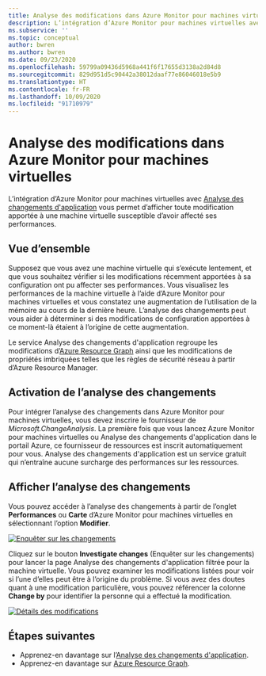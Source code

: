 ```yaml
---
title: Analyse des modifications dans Azure Monitor pour machines virtuelles
description: L’intégration d’Azure Monitor pour machines virtuelles avec Analyse des changements d'application vous permet d’afficher toute modification apportée à une machine virtuelle susceptible d’avoir affecté ses performances.
ms.subservice: ''
ms.topic: conceptual
author: bwren
ms.author: bwren
ms.date: 09/23/2020
ms.openlocfilehash: 59799a09436d5968a441f6f17655d3138a2d84d8
ms.sourcegitcommit: 829d951d5c90442a38012daaf77e86046018e5b9
ms.translationtype: HT
ms.contentlocale: fr-FR
ms.lasthandoff: 10/09/2020
ms.locfileid: "91710979"
---
```

# <a name="change-analysis-in-azure-monitor-for-vms"></a>Analyse des modifications dans Azure Monitor pour machines virtuelles
L’intégration d’Azure Monitor pour machines virtuelles avec [Analyse des changements d'application](../app/change-analysis.md) vous permet d’afficher toute modification apportée à une machine virtuelle susceptible d’avoir affecté ses performances.

## <a name="overview"></a>Vue d’ensemble
Supposez que vous avez une machine virtuelle qui s’exécute lentement, et que vous souhaitez vérifier si les modifications récemment apportées à sa configuration ont pu affecter ses performances. Vous visualisez les performances de la machine virtuelle à l’aide d’Azure Monitor pour machines virtuelles et vous constatez une augmentation de l’utilisation de la mémoire au cours de la dernière heure. L’analyse des changements peut vous aider à déterminer si des modifications de configuration apportées à ce moment-là étaient à l’origine de cette augmentation.

Le service Analyse des changements d'application regroupe les modifications d’[Azure Resource Graph](../../governance/resource-graph/how-to/get-resource-changes.md) ainsi que les modifications de propriétés imbriquées telles que les règles de sécurité réseau à partir d’Azure Resource Manager. 

## <a name="enabling-change-analysis"></a>Activation de l’analyse des changements
Pour intégrer l’analyse des changements dans Azure Monitor pour machines virtuelles, vous devez inscrire le fournisseur de *Microsoft.ChangeAnalysis*. La première fois que vous lancez Azure Monitor pour machines virtuelles ou Analyse des changements d'application dans le portail Azure, ce fournisseur de ressources est inscrit automatiquement pour vous. Analyse des changements d'application est un service gratuit qui n’entraîne aucune surcharge des performances sur les ressources.

## <a name="view-change-analysis"></a>Afficher l’analyse des changements
Vous pouvez accéder à l’analyse des changements à partir de l’onglet **Performances** ou **Carte** d’Azure Monitor pour machines virtuelles en sélectionnant l’option **Modifier**. 

[![Enquêter sur les changements](media/vminsights-change-analysis/investigate-changes-screenshot.png)](media/vminsights-change-analysis/investigate-changes-screenshot-zoom.png#lightbox)


Cliquez sur le bouton **Investigate changes** (Enquêter sur les changements) pour lancer la page Analyse des changements d'application filtrée pour la machine virtuelle. Vous pouvez examiner les modifications listées pour voir si l’une d’elles peut être à l’origine du problème. Si vous avez des doutes quant à une modification particulière, vous pouvez référencer la colonne **Change by** pour identifier la personne qui a effectué la modification.

[![Détails des modifications](media/vminsights-change-analysis/change-details-screenshot.png)](media/vminsights-change-analysis/change-details-screenshot.png#lightbox)

## <a name="next-steps"></a>Étapes suivantes
- Apprenez-en davantage sur l’[Analyse des changements d'application](../app/change-analysis.md).
- Apprenez-en davantage sur [Azure Resource Graph](../../governance/resource-graph/how-to/get-resource-changes.md). 

